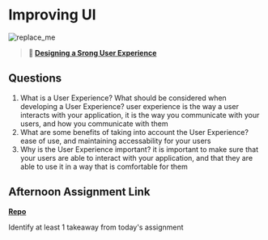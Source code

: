 # Improving UI

![replace_me](https://codeworks.blob.core.windows.net/public/assets/img/illustrations/placeholder.svg)

> **📖 [Designing a Srong User Experience](https://codeworksacademy.com/fs-student-guide/resources/wk7/03-Creating-Good-UX)**

## Questions

1. What is a User Experience? What should be considered when developing a User Experience?
user experience is the way a user interacts with your application, it is the way you communicate with your users, and how you communicate with them
2. What are some benefits of taking into account the User Experience?
ease of use, and maintaining accessability for your users
3. Why is the User Experience important?
it is important to make sure that your users are able to interact with your application, and that they are able to use it in a way that is comfortable for them
## Afternoon Assignment Link

**[Repo](https://github.com/big-daddy-dom/tower)**

Identify at least 1 takeaway from today's assignment
